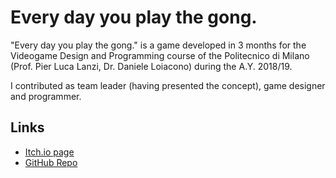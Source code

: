 # Every day you play the gong.

"Every day you play the gong." is a game developed in 3 months for the Videogame Design and Programming course of the Politecnico di Milano (Prof. Pier Luca Lanzi, Dr. Daniele Loiacono) during the A.Y. 2018/19.

I contributed as team leader (having presented the concept), game designer and programmer.

## Links

* [Itch.io page](https://polimi-game-collective.itch.io/everyday-you-play-the-gong)<br/>
* [GitHub Repo]("https://github.com/AndreaSoprani/EveryDayYouPlayTheGong)
